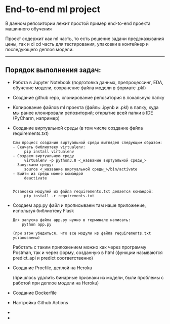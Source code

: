 # End-to-end ml project
В данном репозитории лежит простой пример end-to-end проекта машинного обучения

Проект содержит как ml часть, то есть решение задачи предсказывания цены,
так и ci cd часть для тестирования, упаковки в контейнер и последующего деплоя модели.


--------
## Порядок выполнения задач:
- Работа в Jupyter Notebook (подготовка данных, препроцессинг, EDA, обучение модели, сохранение файла модели в формате .pkl)
- Создание github repo, клонирование репозитория в локальную папку
- Копирование файлов ml проекта (файлы .ipynb и .pkl) в папку, куда мы ранее клонировали репозиторий; открытие всей папки в IDE (PyCharm, например)
- Создание виртуальной среды (в том числе создание файла requirements.txt)

      Сам процесс создания виртуальной среды выглядел следующим образом:
      - Скачать библиотеку virtualenv:
           pip install virtualenv
      - Создаем виртуальную среду
           virtualenv -p python3.8 <_название виртуальной среды_>
      - Запускаем среду:
           source <_название виртуальной среды_>/bin/activate
      - Выйти из среды можно командой
           deactivate


      Установка модулей из файла requirements.txt делается командой:
           pip install -r requirements.txt

- Создаем app.py файл и прописываем там наше приложение, используя библиотеку Flask
     
      Для запуска файла app.py нужно в терминале написать:
          python app.py 
          
      (при этом убедиться, что все модули из файла requirements.txt установлены)
      
    Работать с таким приложением можно как через программу Postman, так и через форму, созданную в html
    (функции называются predict_api и predict соответственно)


- Создание Procfile, деплой на Heroku

  (пришлось удалить бинарные признаки из модели, были проблемы с работой при деплое модели на Heroku)
- Создание Dockerfile 
- Настройка Github Actions
- 
- 